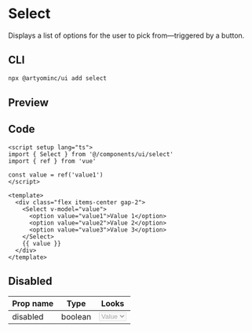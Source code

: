 # Select

Displays a list of options for the user to pick from—triggered by a button.

## CLI

```sh
npx @artyominc/ui add select
```

## Preview

<ClientOnly>
  <ExampleOfSelect />
</ClientOnly>

## Code

```vue
<script setup lang="ts">
import { Select } from '@/components/ui/select'
import { ref } from 'vue'

const value = ref('value1')
</script>

<template>
  <div class="flex items-center gap-2">
    <Select v-model="value">
      <option value="value1">Value 1</option>
      <option value="value2">Value 2</option>
      <option value="value3">Value 3</option>
    </Select>
    {{ value }}
  </div>
</template>
```

## Disabled

| Prop name | Type    | Looks                                                                                   |
| --------- | ------- | --------------------------------------------------------------------------------------- |
| disabled  | boolean | <ClientOnly><Select disabled><option value="value">Value</option></Select></ClientOnly> |
